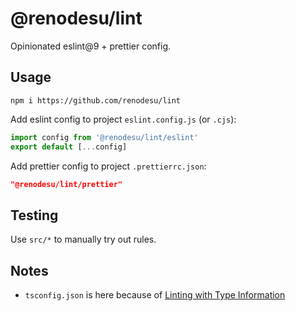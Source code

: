 # @renodesu/lint

Opinionated eslint@9 + prettier config.

## Usage

```
npm i https://github.com/renodesu/lint
```

Add eslint config to project `eslint.config.js` (or `.cjs`):

```javascript
import config from '@renodesu/lint/eslint'
export default [...config]
```

Add prettier config to project `.prettierrc.json`:

```json
"@renodesu/lint/prettier"
```

## Testing

Use `src/*` to manually try out rules.

## Notes

- `tsconfig.json` is here because of [Linting with Type Information](https://typescript-eslint.io/docs/linting/type-linting/)
